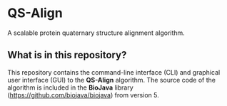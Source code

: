 # QS-Align

A scalable protein quaternary structure alignment algorithm.

## What is in this repository?

This repository contains the command-line interface (CLI) and graphical user interface (GUI) to the **QS-Align** algorithm.
The source code of the algorithm is included in the **BioJava** library (https://github.com/biojava/biojava) from version 5.
